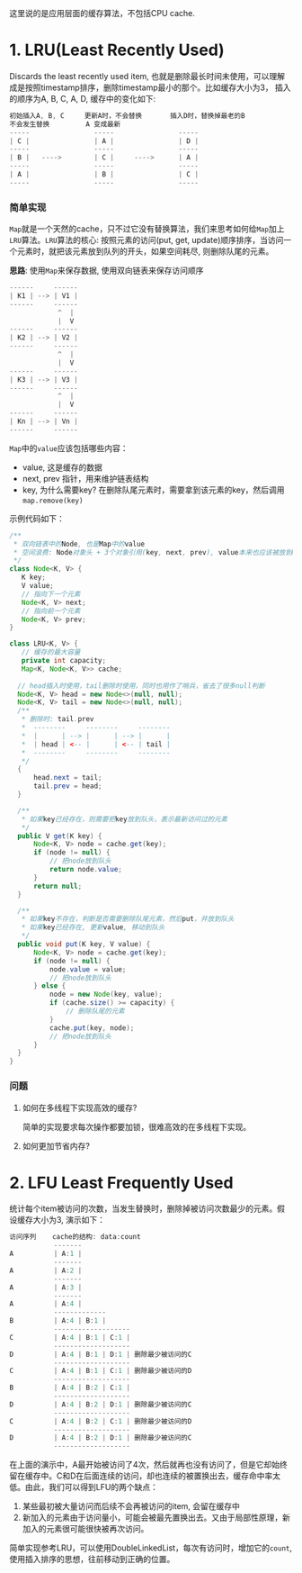 这里说的是应用层面的缓存算法，不包括CPU cache.

# 1. LRU(Least Recently Used)
Discards the least recently used item, 也就是删除最长时间未使用，可以理解成是按照timestamp排序，删除timestamp最小的那个。比如缓存大小为3， 插入的顺序为A, B, C, A, D, 缓存中的变化如下:

```java
初始插入A, B, C     更新A时，不会替换       插入D时，替换掉最老的B
不会发生替换         A 变成最新
-----                -----                -----
| C |                | A |                | D |
-----                -----                -----
| B |   ---->        | C |     ---->      | A |
-----                -----                -----
| A |                | B |                | C |
-----                -----                -----
```

### 简单实现
`Map`就是一个天然的cache，只不过它没有替换算法，我们来思考如何给`Map`加上`LRU`算法。`LRU`算法的核心: 按照元素的访问(put, get, update)顺序排序，当访问一个元素时，就把该元素放到队列的开头，如果空间耗尽, 则删除队尾的元素。

__思路__: 使用`Map`来保存数据, 使用双向链表来保存访问顺序
```java
------     ------
| K1 | --> | V1 |
------     ------
            ^  |  
            |  V
------     ------
| K2 | --> | V2 |
------     ------
            ^  |  
            |  V
------     ------
| K3 | --> | V3 |
------     ------
            ^  |  
            |  V
------     ------
| Kn | --> | Vn |
------     ------
```

`Map`中的`value`应该包括哪些内容：
 
 * value, 这是缓存的数据
 * next, prev 指针，用来维护链表结构
 * key, 为什么需要key? 在删除队尾元素时，需要拿到该元素的key，然后调用`map.remove(key)`

 示例代码如下：
 ```java
 /**
  * 双向链表中的Node, 也是Map中的value
  * 空间浪费: Node对象头 + 3个对象引用(key, next, prev), value本来也应该被放到map中，所以在这里不算浪费
  */
class Node<K, V> {
    K key;
    V value;
    // 指向下一个元素
    Node<K, V> next;
    // 指向前一个元素
    Node<K, V> prev;
}

class LRU<K, V> {
    // 缓存的最大容量
    private int capacity;
    Map<K, Node<K, V>> cache;
   
   // head插入时使用，tail删除时使用，同时也用作了哨兵，省去了很多null判断
   Node<K, V> head = new Node<>(null, null);
   Node<K, V> tail = new Node<>(null, null);
   /**
    * 删除时: tail.prev
    *  --------     --------     --------
    *  |      | --> |      | --> |      |
    *  | head | <-- |      | <-- | tail |
    *  --------     --------     --------
    */
   {
       head.next = tail;
       tail.prev = head;
   }

   /**
    * 如果key已经存在，则需要把key放到队头，表示最新访问过的元素
    */
   public V get(K key) {
       Node<K, V> node = cache.get(key);
       if (node != null) {
           // 把node放到队头
           return node.value;
       }
       return null;
   }

   /**
    * 如果key不存在，判断是否需要删除队尾元素，然后put，并放到队头
    * 如果key已经存在, 更新value, 移动到队头
    */
   public void put(K key, V value) {
       Node<K, V> node = cache.get(key);
       if (node != null) {
           node.value = value;
           // 把node放到队头
       } else {
           node = new Node(key, value);
           if (cache.size() >= capacity) {
               // 删除队尾的元素
           }
           cache.put(key, node);
           // 把node放到队头
       }
   }
}
 ```

 ### 问题
 1. 如何在多线程下实现高效的缓存?
    
    简单的实现要求每次操作都要加锁，很难高效的在多线程下实现。
 2. 如何更加节省内存?

# 2. LFU Least Frequently Used
统计每个item被访问的次数，当发生替换时，删除掉被访问次数最少的元素。假设缓存大小为3, 演示如下：
```java
访问序列    cache的结构: data:count
           -------
A          | A:1 |
           -------
A          | A:2 |
           -------
A          | A:3 |
           -------
A          | A:4 |
           -------------
B          | A:4 | B:1 |
           -------------------
C          | A:4 | B:1 | C:1 |
           -------------------
D          | A:4 | B:1 | D:1 | 删除最少被访问的C
           -------------------
C          | A:4 | B:1 | C:1 | 删除最少被访问的D
           -------------------
B          | A:4 | B:2 | C:1 |
           -------------------
D          | A:4 | B:2 | D:1 | 删除最少被访问的C
           -------------------
C          | A:4 | B:2 | C:1 | 删除最少被访问的D
           -------------------
D          | A:4 | B:2 | D:1 | 删除最少被访问的C
           -------------------
```
在上面的演示中，A最开始被访问了4次，然后就再也没有访问了，但是它却始终留在缓存中。C和D在后面连续的访问，却也连续的被置换出去，缓存命中率太低。由此，我们可以得到LFU的两个缺点：

1. 某些最初被大量访问而后续不会再被访问的item, 会留在缓存中
2. 新加入的元素由于访问量小，可能会被最先置换出去。又由于局部性原理，新加入的元素很可能很快被再次访问。

简单实现参考LRU，可以使用DoubleLinkedList，每次有访问时，增加它的`count`, 使用插入排序的思想，往前移动到正确的位置。